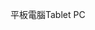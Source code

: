<span data-ttu-id="e942c-101">平板電腦</span><span class="sxs-lookup"><span data-stu-id="e942c-101">Tablet PC</span></span>